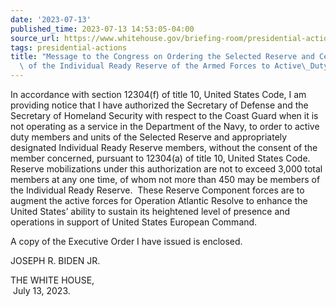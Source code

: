 ```yaml
---
date: '2023-07-13'
published_time: 2023-07-13 14:53:05-04:00
source_url: https://www.whitehouse.gov/briefing-room/presidential-actions/2023/07/13/message-to-the-congress-on-ordering-the-selected-reserve-and-certain-members-of-the-individual-ready-reserve-of-the-armed-forces-to-active-duty/
tags: presidential-actions
title: "Message to the Congress on Ordering the Selected Reserve and Certain Members\
  \ of the Individual Ready Reserve of the Armed Forces to Active\_Duty"
---
```

 
In accordance with section 12304(f) of title 10, United States Code, I
am providing notice that I have authorized the Secretary of Defense and
the Secretary of Homeland Security with respect to the Coast Guard when
it is not operating as a service in the Department of the Navy, to order
to active duty members and units of the Selected Reserve and
appropriately designated Individual Ready Reserve members, without the
consent of the member concerned, pursuant to 12304(a) of title 10,
United States Code.  Reserve mobilizations under this authorization are
not to exceed 3,000 total members at any one time, of whom not more than
450 may be members of the Individual Ready Reserve.  These Reserve
Component forces are to augment the active forces for Operation Atlantic
Resolve to enhance the United States’ ability to sustain its heightened
level of presence and operations in support of United States European
Command.

A copy of the Executive Order I have issued is enclosed.

  
JOSEPH R. BIDEN JR.

THE WHITE HOUSE,  
 July 13, 2023.
